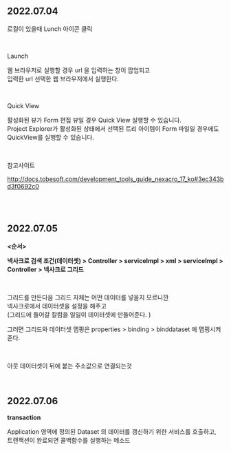 
## 2022.07.04
로컬이 있을때 Lunch 아이콘 클릭

<br>

Launch 

웹 브라우저로 실행할 경우 url 을 입력하는 창이 팝업되고  
입력한 url 선택한 웹 브라우저에서 실행한다.

<br>

Quick View 

활성화된 뷰가 Form 편집 뷰일 경우 Quick View 실행할 수 있습니다.   
Project Explorer가 활성화된 상태에서 선택된 트리 아이템이 Form 파일일 경우에도  
QuickView를 실행할 수 있습니다.  

<br>


참고사이트  

http://docs.tobesoft.com/development_tools_guide_nexacro_17_ko#3ec343bd3f0692c0


<br><br>

## 2022.07.05

**<순서>**

**넥사크로 검색 조건(데이터셋) > Controller > serviceImpl > xml > serviceImpl > Controller > 넥사크로 그리드**

<br>

그리드를 만든다음 그리드 자체는 어떤 데이터를 넣을지 모르니깐  
넥사크로에서 데이터셋을 설정을 해주고  
(그리드에 들어갈 칼럼을 일일이 데이터셋에 만들어준다. )

그러면 그리드와 데이터셋 맵핑은 properties > binding  > binddataset 에 맵핑시켜준다.

<br>

아웃 데이터셋이 뒤에 붙는 주소값으로 연결되는것

<br>

## 2022.07.06 

**transaction** 

Application 영역에 정의된 Dataset 의 데이터를 갱신하기 위한 서비스를 호출하고,   
트랜잭션이 완료되면 콜백함수를 실행하는 메소드





